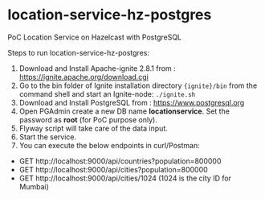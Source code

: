 # location-service-hz-postgres
PoC Location Service on Hazelcast with PostgreSQL

Steps to run location-service-hz-postgres:

1. Download and Install Apache-ignite 2.8.1 from : https://ignite.apache.org/download.cgi
2. Go to the bin folder of Ignite installation directory `{ignite}/bin` from the command shell and start an Ignite-node: `./ignite.sh` 
3. Download and Install PostgreSQL from : https://www.postgresql.org
4. Open PGAdmin create a new DB name **locationservice**. Set the password as **root** (for PoC purpose only).
5. Flyway script will take care of the data input.
6. Start the service.
7. You can execute the below endpoints in curl/Postman:
* GET http://localhost:9000/api/countries?population=800000
* GET http://localhost:9000/api/cities?population=800000
* GET http://localhost:9000/api/cities/1024 (1024 is the city ID for Mumbai)